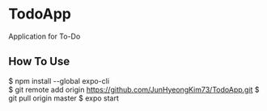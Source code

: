 # TodoApp
Application for To-Do
## How To Use
$ npm install --global expo-cli  
$ git remote add origin https://github.com/JunHyeongKim73/TodoApp.git
$ git pull origin master
$ expo start
